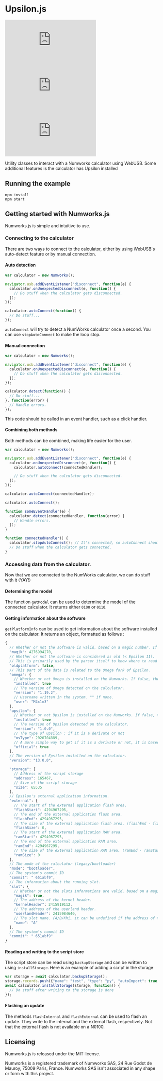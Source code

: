 # Upsilon.js

[![NPM](https://img.shields.io/npm/v/upsilon.js?style=flat-square)](https://www.npmjs.com/package/upsilon.js)
![Version](https://img.shields.io/github/package-json/v/M4xi1m3/numworks.js?color=green&style=flat-square)
![License](https://img.shields.io/npm/l/upsilon.js?color=blue&style=flat-square)

Utility classes to interact with a Numworks calculator using WebUSB. Some additional features is the calculator has Upsilon installed

## Running the example

```
npm install
npm start
```

## Getting started with Numworks.js

Numworks.js is simple and intuitive to use.

### Connecting to the calculator

There are two ways to connect to the calculator, either by using WebUSB's auto-detect feature or by manual connection.

#### Auto detection

```js
var calculator = new Numworks();

navigator.usb.addEventListener("disconnect", function(e) {
  calculator.onUnexpectedDisconnect(e, function() {
    // Do stuff when the calculator gets disconnected.
  });
});

calculator.autoConnect(function() {
  // Do stuff...
});
```

`autoConnect` will try to detect a NumWorks calculator once a second. You can use `stopAutoConnect` to make the loop stop.

#### Manual connection

```js
var calculator = new Numworks();

navigator.usb.addEventListener("disconnect", function(e) {
  calculator.onUnexpectedDisconnect(e, function() {
    // Do stuff when the calculator gets disconnected.
  });
});

calculator.detect(function() {
  // Do stuff...
}, function(error) {
  // Handle errors.
});
```

This code should be called in an event handler, such as a click handler.

#### Combining both methods

Both methods can be combined, making life easier for the user.

```js
var calculator = new Numworks();

navigator.usb.addEventListener("disconnect", function(e) {
  calculator.onUnexpectedDisconnect(e, function() {
    calculator.autoConnect(connectedHandler);

    // Do stuff when the calculator gets disconnected.
  });
});

calculator.autoConnect(connectedHandler);

calculator.autoConnect();

function someEventHandler(e) {
  calculator.detect(connectedHandler, function(error) {
    // Handle errors.
  });
}

function connectedHandler() {
  calculator.stopAutoConnect(); // It's connected, so autoConnect should stop.
  // Do stuff when the calculator gets connected.
}
```

### Accessing data from the calculator.

Now that we are connected to the NumWorks calculator, we can do stuff with it (YAY!)

#### Determining the model

The function `getModel` can be used to determine the model of the connected calculator. It returns either `0100` or `0110`.

#### Getting information about the software

`getPlatformInfo` can be used to get information about the software installed on the calculator. It returns an object, formatted as follows :

```js
{
  // Whether or not the software is valid, based on a magic number. If false, the rest of the structure is absent.
  "magik": 4276994270,
  // Whether or not the software is considered as old (< Epsilon 11).
  // This is primarily used by the parser itself to know where to read data.
  "oldplatform": false,
  // This part of the data is related to the Omega fork of Epsilon.
  "omega": {
    // Whether or not Omega is installed on the Numworks. If false, the rest of the Omega structure is absent
    "installed": true
    // The version of Omega detected on the calculator.
    "version": "1.19.2",
    // Username written in the system. "" if none.
    "user": "M4x1m3"
  },
  "upsilon": {
    // Whether or not Upsilon is installed on the Numworks. If false, the rest of the Upsilon structure is absent
    "installed": true
    // The version of Upsilon detected on the calculator.
    "version": "1.0.0",
    // The type of Upsilon : if it is a derivate or not
    "osType": 2020704889,
    // A more simple way to get if it is a derivate or not, it is based on the os type
    "official": true
  },
  // The version of Epsilon installed on the calculator.
  "version": "13.0.0",

  "storage": {
    // Address of the script storage
    "address": 165467,
    // Size of the script storage
    "size": 65535
  },
  // Epsilon's external application information.
  "external": {
    // The start of the external application flash area.
    "flashStart": 4294967295,
    // The end of the external application flash area.
    "flashEnd": 4294967295,
    // The size of the external application flash area. (flashEnd - flashStart)
    "flashSize": 0,
    // The start of the external application RAM area.
    "ramStart": 4294967295,
    // The end of the external application RAM area.
    "ramEnd": 4294967295,
    // The size of the external application RAM area. (ramEnd - ramStart)
    "ramSize": 0
  },
  // The mode of the calculator (legacy/bootloader)
  "mode": "bootloader",
  // The system's commit ID
  "commit": " 651abf9",
  // The information about the running slot.
  "slot": {
    // Whether or not the slots informations are valid, based on a magic number. If false, the rest of the structure is absent.
    "magik": true,
    // The address of the kernel header.
    "kernelHeader": 2415919112,
    // The address of the userland header.
    "userlandHeader": 2415984640,
    // The slot name. (A/B/Khi, it can be undefined if the address of the slot isn't known)
    "name": "A"
  },
  // The system's commit ID
  "commit": " 651abf9"
}
```

#### Reading and writing to the script store

The script store can be read using `backupStorage` and can be written to using `installStorage`.
Here is an example of adding a script in the storage
```js
var storage = await calculator.backupStorage();
storage.records.push({"name": "test", "type": "py", "autoImport": true, "code": "print('Hello World!')\n"});
await calculator.installStorage(storage, function() {
  // Do stuff after writing to the storage is done
});
```

#### Flashing an update

The methods `flashInternal` and `flashExternal` can be used to flash an update. They write to the internal and the external flash, respectively. Not that the external flash is not available on a N0100.

## Licensing

Numworks.js is released under the MIT license.

Numworks is a registered trademark of Numworks SAS, 24 Rue Godot de Mauroy, 75009 Paris, France. Numworks SAS isn't associated in any shape or form with this project.
